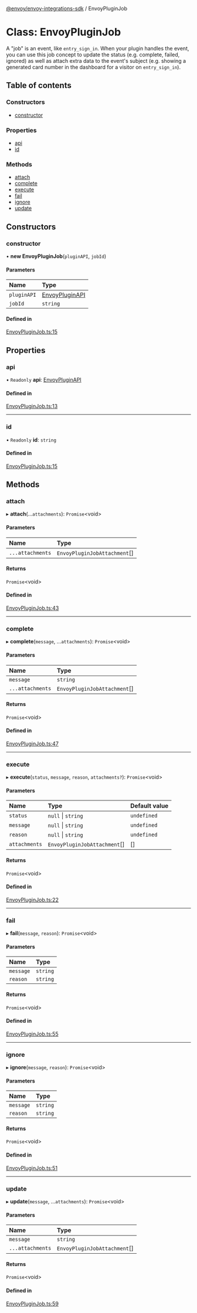 [@envoy/envoy-integrations-sdk](../README.md) / EnvoyPluginJob

# Class: EnvoyPluginJob

A "job" is an event, like `entry_sign_in`.
When your plugin handles the event, you can use this job concept
to update the status (e.g. complete, failed, ignored)
as well as attach extra data to the event's subject
(e.g. showing a generated card number in the dashboard for a visitor on `entry_sign_in`).

## Table of contents

### Constructors

- [constructor](envoypluginjob.md#constructor)

### Properties

- [api](envoypluginjob.md#api)
- [id](envoypluginjob.md#id)

### Methods

- [attach](envoypluginjob.md#attach)
- [complete](envoypluginjob.md#complete)
- [execute](envoypluginjob.md#execute)
- [fail](envoypluginjob.md#fail)
- [ignore](envoypluginjob.md#ignore)
- [update](envoypluginjob.md#update)

## Constructors

### constructor

• **new EnvoyPluginJob**(`pluginAPI`, `jobId`)

#### Parameters

| Name | Type |
| :------ | :------ |
| `pluginAPI` | [EnvoyPluginAPI](envoypluginapi.md) |
| `jobId` | `string` |

#### Defined in

[EnvoyPluginJob.ts:15](https://github.com/envoy/envoy-integrations-sdk-nodejs/blob/d2a4136/src/EnvoyPluginJob.ts#L15)

## Properties

### api

• `Readonly` **api**: [EnvoyPluginAPI](envoypluginapi.md)

#### Defined in

[EnvoyPluginJob.ts:13](https://github.com/envoy/envoy-integrations-sdk-nodejs/blob/d2a4136/src/EnvoyPluginJob.ts#L13)

___

### id

• `Readonly` **id**: `string`

#### Defined in

[EnvoyPluginJob.ts:15](https://github.com/envoy/envoy-integrations-sdk-nodejs/blob/d2a4136/src/EnvoyPluginJob.ts#L15)

## Methods

### attach

▸ **attach**(...`attachments`): `Promise`<void\>

#### Parameters

| Name | Type |
| :------ | :------ |
| `...attachments` | `EnvoyPluginJobAttachment`[] |

#### Returns

`Promise`<void\>

#### Defined in

[EnvoyPluginJob.ts:43](https://github.com/envoy/envoy-integrations-sdk-nodejs/blob/d2a4136/src/EnvoyPluginJob.ts#L43)

___

### complete

▸ **complete**(`message`, ...`attachments`): `Promise`<void\>

#### Parameters

| Name | Type |
| :------ | :------ |
| `message` | `string` |
| `...attachments` | `EnvoyPluginJobAttachment`[] |

#### Returns

`Promise`<void\>

#### Defined in

[EnvoyPluginJob.ts:47](https://github.com/envoy/envoy-integrations-sdk-nodejs/blob/d2a4136/src/EnvoyPluginJob.ts#L47)

___

### execute

▸ **execute**(`status`, `message`, `reason`, `attachments?`): `Promise`<void\>

#### Parameters

| Name | Type | Default value |
| :------ | :------ | :------ |
| `status` | ``null`` \| `string` | `undefined` |
| `message` | ``null`` \| `string` | `undefined` |
| `reason` | ``null`` \| `string` | `undefined` |
| `attachments` | `EnvoyPluginJobAttachment`[] | [] |

#### Returns

`Promise`<void\>

#### Defined in

[EnvoyPluginJob.ts:22](https://github.com/envoy/envoy-integrations-sdk-nodejs/blob/d2a4136/src/EnvoyPluginJob.ts#L22)

___

### fail

▸ **fail**(`message`, `reason`): `Promise`<void\>

#### Parameters

| Name | Type |
| :------ | :------ |
| `message` | `string` |
| `reason` | `string` |

#### Returns

`Promise`<void\>

#### Defined in

[EnvoyPluginJob.ts:55](https://github.com/envoy/envoy-integrations-sdk-nodejs/blob/d2a4136/src/EnvoyPluginJob.ts#L55)

___

### ignore

▸ **ignore**(`message`, `reason`): `Promise`<void\>

#### Parameters

| Name | Type |
| :------ | :------ |
| `message` | `string` |
| `reason` | `string` |

#### Returns

`Promise`<void\>

#### Defined in

[EnvoyPluginJob.ts:51](https://github.com/envoy/envoy-integrations-sdk-nodejs/blob/d2a4136/src/EnvoyPluginJob.ts#L51)

___

### update

▸ **update**(`message`, ...`attachments`): `Promise`<void\>

#### Parameters

| Name | Type |
| :------ | :------ |
| `message` | `string` |
| `...attachments` | `EnvoyPluginJobAttachment`[] |

#### Returns

`Promise`<void\>

#### Defined in

[EnvoyPluginJob.ts:59](https://github.com/envoy/envoy-integrations-sdk-nodejs/blob/d2a4136/src/EnvoyPluginJob.ts#L59)
